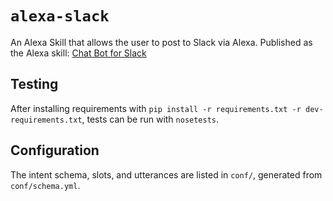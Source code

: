 # `alexa-slack`

An Alexa Skill that allows the user to post to Slack via Alexa. Published as the Alexa skill: [Chat Bot for Slack](http://www.alexaskillstore.com/Social/Chat-Bot-for-Slack/15580)

## Testing

After installing requirements with `pip install -r requirements.txt -r dev-requirements.txt`, tests can be run with `nosetests`.

## Configuration

The intent schema, slots, and utterances are listed in `conf/`, generated from `conf/schema.yml`.
